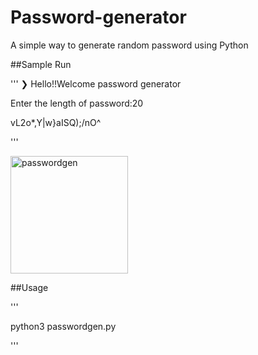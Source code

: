 # Password-generator
A simple way to generate random password using Python

##Sample Run


'''
❯ Hello!!Welcome password generator

Enter the length of password:20

vL2o*,Y|w}aISQ);/nO^

'''


<img width="188" alt="passwordgen" src="https://user-images.githubusercontent.com/86179048/122678252-9ca92e00-d203-11eb-99ca-d7dc9ee059b2.png">


##Usage


'''

python3 passwordgen.py


'''
